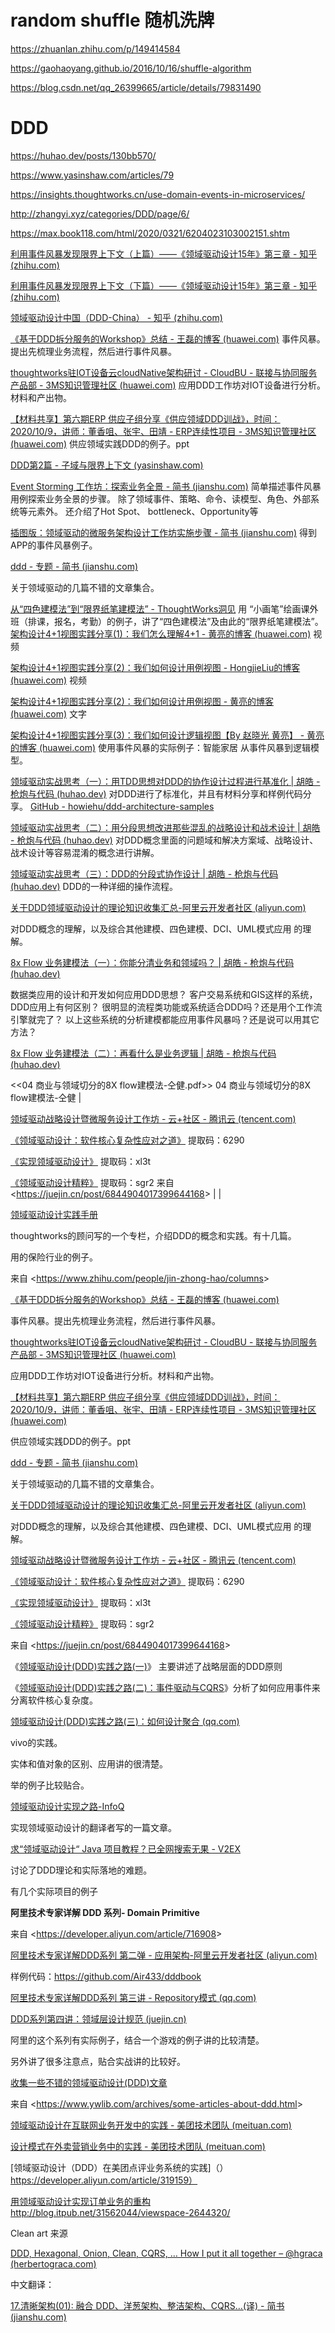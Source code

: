 # random shuffle 随机洗牌

https://zhuanlan.zhihu.com/p/149414584

https://gaohaoyang.github.io/2016/10/16/shuffle-algorithm

https://blog.csdn.net/qq_26399665/article/details/79831490



# DDD
https://huhao.dev/posts/130bb570/

https://www.yasinshaw.com/articles/79

https://insights.thoughtworks.cn/use-domain-events-in-microservices/

http://zhangyi.xyz/categories/DDD/page/6/

https://max.book118.com/html/2020/0321/6204023103002151.shtm



[利用事件风暴发现限界上下文（上篇）——《领域驱动设计15年》第三章 - 知乎 (zhihu.com)](https://zhuanlan.zhihu.com/p/74620080)

[利用事件风暴发现限界上下文（下篇）——《领域驱动设计15年》第三章 - 知乎 (zhihu.com)](https://zhuanlan.zhihu.com/p/75637519)

[领域驱动设计中国（DDD-China） - 知乎 (zhihu.com)](https://www.zhihu.com/column/ddd-china)


[《基于DDD拆分服务的Workshop》总结 - 王磊的博客 (huawei.com)](http://3ms.huawei.com/km/blogs/details/5078273) 事件风暴。提出先梳理业务流程，然后进行事件风暴。   

[thoughtworks驻IOT设备云cloudNative架构研讨 - CloudBU - 联接与协同服务产品部 - 3MS知识管理社区 (huawei.com)](http://3ms.huawei.com/km/groups/2978389/blogs/details/6611513#preview_attachment_box_6611513) 应用DDD工作坊对IOT设备进行分析。材料和产出物。  

[【材料共享】第六期ERP 供应子组分享《供应领域DDD训战》，时间：2020/10/9，讲师：董香咀、张宇、田靖 - ERP连续性项目 - 3MS知识管理社区 (huawei.com)](http://3ms.huawei.com/km/groups/3944472/blogs/details/9393283) 供应领域实践DDD的例子。ppt 

[DDD第2篇 - 子域与限界上下文 (yasinshaw.com)](https://www.yasinshaw.com/articles/79)  

[Event Storming 工作坊：探索业务全景 - 简书 (jianshu.com)](https://www.jianshu.com/p/d79e020cad2d) 简单描述事件风暴用例探索业务全景的步骤。 除了领域事件、策略、命令、读模型、角色、外部系统等元素外。 还介绍了Hot Spot、 bottleneck、Opportunity等  

[插图版：领域驱动的微服务架构设计工作坊实施步骤 - 简书 (jianshu.com)](https://www.jianshu.com/p/eadbec49fbbc) 得到APP的事件风暴例子。

[ddd - 专题 - 简书 (jianshu.com)](https://www.jianshu.com/c/73cf31c7838c)

关于领域驱动的几篇不错的文章集合。

 [从“四色建模法”到“限界纸笔建模法” - ThoughtWorks洞见](https://insights.thoughtworks.cn/paper-pen-modeling/) 
 用 “小画笔”绘画课外班（排课，报名，考勤）的例子，讲了“四色建模法”及由此的“限界纸笔建模法”。           
[架构设计4+1视图实践分享(1)：我们怎么理解4+1 - 黄亮的博客 (huawei.com)](http://3ms.huawei.com/km/blogs/details/9705803) 视频   

[架构设计4+1视图实践分享(2)：我们如何设计用例视图 - HongjieLiu的博客 (huawei.com)](http://3ms.huawei.com/km/blogs/details/9714139) 视频 

[架构设计4+1视图实践分享(2)：我们如何设计用例视图 - 黄亮的博客 (huawei.com)](http://3ms.huawei.com/km/blogs/details/9705821) 文字     

[架构设计4+1视图实践分享(3)：我们如何设计逻辑视图【By 赵晓光 黄亮】 - 黄亮的博客 (huawei.com)](http://3ms.huawei.com/km/blogs/details/9707149) 使用事件风暴的实际例子：智能家居 从事件风暴到逻辑模型。

[领域驱动实战思考（一）：用TDD思想对DDD的协作设计过程进行基准化 \| 胡皓 - 枪炮与代码 (huhao.dev)](https://huhao.dev/posts/130bb570/) 对DDD进行了标准化，并且有材料分享和样例代码分享。 [GitHub - howiehu/ddd-architecture-samples](https://github.com/howiehu/ddd-architecture-samples)   

[领域驱动实战思考（二）：用分段思想改进那些混乱的战略设计和战术设计 \| 胡皓 - 枪炮与代码 (huhao.dev)](https://huhao.dev/posts/58fe0824/) 对DDD概念里面的问题域和解决方案域、战略设计、战术设计等容易混淆的概念进行讲解。   

[领域驱动实战思考（三）：DDD的分段式协作设计 \| 胡皓 - 枪炮与代码 (huhao.dev)](https://huhao.dev/posts/61190ae2/)   DDD的一种详细的操作流程。 

[关于DDD领域驱动设计的理论知识收集汇总-阿里云开发者社区
(aliyun.com)](https://developer.aliyun.com/article/53436)

对DDD概念的理解，以及综合其他建模、四色建模、DCI、UML模式应用 的理解。

[8x Flow 业务建模法（一）：你能分清业务和领域吗？ \| 胡皓 - 枪炮与代码 (huhao.dev)](https://huhao.dev/posts/2932e594/) 

数据类应用的设计和开发如何应用DDD思想？ 客户交易系统和GIS这样的系统，DDD应用上有何区别？ 很明显的流程类功能或系统适合DDD吗？还是用个工作流引擎就完了？ 以上这些系统的分析建模都能应用事件风暴吗？还是说可以用其它方法？     

[8x Flow 业务建模法（二）：再看什么是业务逻辑 \| 胡皓 - 枪炮与代码 (huhao.dev)](https://huhao.dev/posts/a7c771dd/) 

\<\<04 商业与领域切分的8X flow建模法-仝健.pdf\>\> 04 商业与领域切分的8X flow建模法-仝健 |  

[领域驱动战略设计暨微服务设计工作坊 - 云+社区 - 腾讯云 (tencent.com)](https://cloud.tencent.com/developer/article/1380410)                                       

[《领域驱动设计：软件核心复杂性应对之道》](https://pan.baidu.com/s/1hQ2TlvRCYdywBdSEKBPWkQ) 提取码：6290

[《实现领域驱动设计》](https://pan.baidu.com/s/1CTCq-3sReQTLcv3If8IDvQ) 提取码：xl3t 

[《领域驱动设计精粹》](https://pan.baidu.com/s/1rGSRvuRErknVpHgZ2FXbXQ) 提取码：sgr2   来自 \<<https://juejin.cn/post/6844904017399644168>\>  |   |

[领域驱动设计实践手册](https://www.zhihu.com/column/c_1208715969939640320)

thoughtworks的顾问写的一个专栏，介绍DDD的概念和实践。有十几篇。

用的保险行业的例子。

来自 \<<https://www.zhihu.com/people/jin-zhong-hao/columns>\>

[《基于DDD拆分服务的Workshop》总结 - 王磊的博客
(huawei.com)](http://3ms.huawei.com/km/blogs/details/5078273)

事件风暴。提出先梳理业务流程，然后进行事件风暴。

[thoughtworks驻IOT设备云cloudNative架构研讨 - CloudBU - 联接与协同服务产品部 -
3MS知识管理社区
(huawei.com)](http://3ms.huawei.com/km/groups/2978389/blogs/details/6611513#preview_attachment_box_6611513)

应用DDD工作坊对IOT设备进行分析。材料和产出物。

[【材料共享】第六期ERP
供应子组分享《供应领域DDD训战》，时间：2020/10/9，讲师：董香咀、张宇、田靖 -
ERP连续性项目 - 3MS知识管理社区
(huawei.com)](http://3ms.huawei.com/km/groups/3944472/blogs/details/9393283)

供应领域实践DDD的例子。ppt

[ddd - 专题 - 简书 (jianshu.com)](https://www.jianshu.com/c/73cf31c7838c)

关于领域驱动的几篇不错的文章集合。

[关于DDD领域驱动设计的理论知识收集汇总-阿里云开发者社区
(aliyun.com)](https://developer.aliyun.com/article/53436)

对DDD概念的理解，以及综合其他建模、四色建模、DCI、UML模式应用 的理解。

[领域驱动战略设计暨微服务设计工作坊 - 云+社区 - 腾讯云
(tencent.com)](https://cloud.tencent.com/developer/article/1380410)

[《领域驱动设计：软件核心复杂性应对之道》](https://pan.baidu.com/s/1hQ2TlvRCYdywBdSEKBPWkQ)
提取码：6290

[《实现领域驱动设计》](https://pan.baidu.com/s/1CTCq-3sReQTLcv3If8IDvQ)
提取码：xl3t

[《领域驱动设计精粹》](https://pan.baidu.com/s/1rGSRvuRErknVpHgZ2FXbXQ)
提取码：sgr2

来自 \<<https://juejin.cn/post/6844904017399644168>\>

《[领域驱动设计(DDD)实践之路(一)](http://mp.weixin.qq.com/s?__biz=MzI4NjY4MTU5Nw==&mid=2247486441&idx=1&sn=2b617573cd40118cbb3978398bef7a24&chksm=ebd87b7bdcaff26d8d0d770840a494a110f40c53db8a714456ab098370beebf5b3c5b9abfd6b&scene=21#wechat_redirect)》
    主要讲述了战略层面的DDD原则

《[领域驱动设计(DDD)实践之路(二)：事件驱动与CQRS](http://mp.weixin.qq.com/s?__biz=MzI4NjY4MTU5Nw==&mid=2247486689&idx=1&sn=3d73f1a466aa8270db39a84244df3ac5&chksm=ebd87c73dcaff5655494060e1afe52256627a996b993329fcf7fc9341457d39afab7bfa9e3e7&scene=21#wechat_redirect)》分析了如何应用事件来分离软件核心复杂度。

 [领域驱动设计(DDD)实践之路(三)：如何设计聚合
        (qq.com)](https://mp.weixin.qq.com/s?__biz=MzI4NjY4MTU5Nw==&mid=2247486850&idx=1&sn=442d44af822b9acf860f4345d538a52c&chksm=ebd87d10dcaff40683ab04ba02043b135d47020821aa9261ab48b270d3f6d1b42e3087a84049&scene=178&cur_album_id=1500542612812955651#rd)

vivo的实践。

实体和值对象的区别、应用讲的很清楚。

举的例子比较贴合。

[领域驱动设计实现之路-InfoQ](https://www.infoq.cn/article/implementation-road-of-domain-driven-design/)

实现领域驱动设计的翻译者写的一篇文章。

[求“领域驱动设计“ Java 项目教程？已全网搜索无果 -
V2EX](https://www.v2ex.com/t/768104)

讨论了DDD理论和实际落地的难题。

有几个实际项目的例子

**阿里技术专家详解 DDD 系列- Domain Primitive**

来自 \<<https://developer.aliyun.com/article/716908>\>

[阿里技术专家详解DDD系列 第二弹 - 应用架构-阿里云开发者社区
(aliyun.com)](https://developer.aliyun.com/article/719251)

样例代码：https://github.com/Air433/dddbook

[阿里技术专家详解DDD系列 第三讲 - Repository模式
(qq.com)](https://mp.weixin.qq.com/s/1bcymUcjCkOdvVygunShmw)

[DDD系列第四讲：领域层设计规范
(juejin.cn)](https://juejin.cn/post/6912228908075057166)

阿里的这个系列有实际例子，结合一个游戏的例子讲的比较清楚。

另外讲了很多注意点，贴合实战讲的比较好。

[收集一些不错的领域驱动设计(DDD)文章](https://www.ywlib.com/archives/some-articles-about-ddd.html)

来自 \<<https://www.ywlib.com/archives/some-articles-about-ddd.html>\>

[领域驱动设计在互联网业务开发中的实践 - 美团技术团队
(meituan.com)](https://tech.meituan.com/2017/12/22/ddd-in-practice.html)

[设计模式在外卖营销业务中的实践 - 美团技术团队
(meituan.com)](https://tech.meituan.com/2020/03/19/design-pattern-practice-in-marketing.html)

[领域驱动设计（DDD）在美团点评业务系统的实践]（）https://developer.aliyun.com/article/319159）


[用领域驱动设计实现订单业务的重构](https://www.sohu.com/a/450931821_673711)
http://blog.itpub.net/31562044/viewspace-2644320/



Clean art 来源

[DDD, Hexagonal, Onion, Clean, CQRS, … How I put it all together – @hgraca
(herbertograca.com)](https://herbertograca.com/2017/11/16/explicit-architecture-01-ddd-hexagonal-onion-clean-cqrs-how-i-put-it-all-together/)

中文翻译：

[17.清晰架构(01): 融合 DDD、洋葱架构、整洁架构、CQRS...(译) - 简书
(jianshu.com)](https://www.jianshu.com/p/d3e8b9ac097b)



